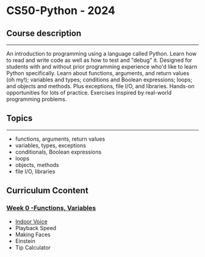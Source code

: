 # CS50-Python - 2024

## Course description
---------------------------

An introduction to programming using a language called Python. Learn how to read and write code as well as how to test and "debug" it. Designed for students with and without prior programming experience who'd like to learn Python specifically. Learn about functions, arguments, and return values (oh my!); variables and types; conditions and Boolean expressions; loops; and objects and methods. Plus exceptions, file I/O, and libraries. Hands-on opportunities for lots of practice. Exercises inspired by real-world programming problems.

## Topics
-----------------------------

- functions, arguments, return values
- variables, types, exceptions
- conditionals, Boolean expressions
- loops
- objects, methods
- file I/O, libraries

## Curriculum Ccontent

### [Week 0 -Functions, Variables](https://cs50.harvard.edu/python/2022/weeks/0/)
- [Indoor Voice](https://github.com/TassioCarmo/CS50-Python/tree/main/Week%200%20-%20Functions%2C%20Variables/einstein)
- Playback Speed
- Making Faces
- Einstein
- Tip Calculator
